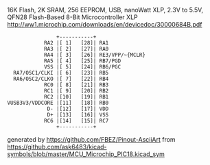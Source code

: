 16K Flash, 2K SRAM, 256 EEPROM, USB, nanoWatt XLP, 2.3V to 5.5V, QFN28
Flash-Based 8-Bit Microcontroller XLP
http://ww1.microchip.com/downloads/en/devicedoc/30000684B.pdf


	                +-----------+
	            RA2 |[ 1]   [28]| RA1
	            RA3 |[ 2]   [27]| RA0
	            RA4 |[ 3]   [26]| RE3/VPP/~{MCLR}
	            RA5 |[ 4]   [25]| RB7/PGD
	            VSS |[ 5]   [24]| RB6/PGC
	  RA7/OSC1/CLKI |[ 6]   [23]| RB5
	  RA6/OSC2/CLKO |[ 7]   [22]| RB4
	            RC0 |[ 8]   [21]| RB3
	            RC1 |[ 9]   [20]| RB2
	            RC2 |[10]   [19]| RB1
	VUSB3V3/VDDCORE |[11]   [18]| RB0
	             D- |[12]   [17]| VDD
	             D+ |[13]   [16]| VSS
	            RC6 |[14]   [15]| RC7
	                +-----------+


generated by https://github.com/FBEZ/Pinout-AsciiArt from https://github.com/ask6483/kicad-symbols/blob/master/MCU_Microchip_PIC18.kicad_sym